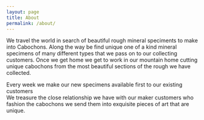 ```yaml
---
layout: page
title: About
permalink: /about/
---
```


We travel the world in search of beautiful rough mineral speciments to make into Cabochons. Along the way be find unique one of a kind mineral specimens of many different types that we pass on to our collecting customers. Once we get home we get to work in our mountain home cutting unique cabochons from the most beautiful sections of the rough we have collected. <br>

Every week we make our new specimens available first to our existing customers<br> We treasure the close relationship we have with our maker customers who fashion the cabochons we send them into exquisite pieces of art that are unique. 
